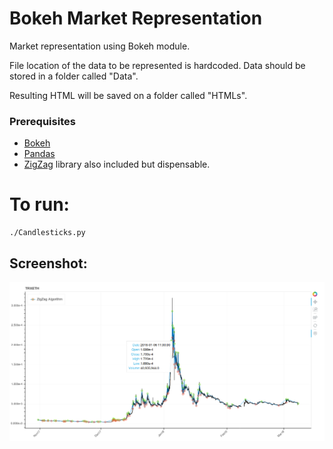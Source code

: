 # Bokeh Market Representation

Market representation using Bokeh module.

File location of the data to be represented is hardcoded. Data should be stored in a folder called "Data".

Resulting HTML will be saved on a folder called "HTMLs".

### Prerequisites
* [Bokeh](https://bokeh.pydata.org/en/latest/)
* [Pandas](https://pandas.pydata.org/)
* [ZigZag](https://pypi.org/project/ZigZag/0.2.1/) library also included but dispensable.

# To run:
```
./Candlesticks.py
```
## Screenshot:

![Screenshot](screenshot.png?raw=true "Title")
